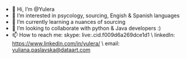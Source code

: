 - 👋 Hi, I’m @Yulera
- 👀 I’m interested in psycology, sourcing, Engish & Spanish languages
- 🌱 I’m currently learning a nuances of sourcing
- 💞️ I’m looking to collaborate with python & Java developers :)
- 📫 How to reach me: skype: live:.cid.f009d6a269dce1d1  \  linkedIn: https://www.linkedin.com/in/yulera/ \ email: yuliana.paslavska@dataart.com
